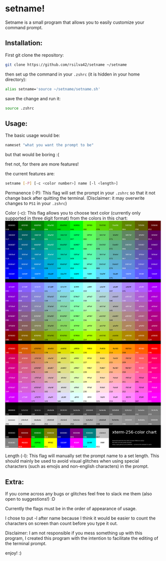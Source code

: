 # setname!

Setname is a small program that allows you to easily customize your command prompt.

## Installation:

First git clone the repository:
```bash
git clone https://github.com/rsilva42/setname ~/setname
```
then set up the command in your `.zshrc` (it is hidden in your home directory):
```bash
alias setname='source ~/setname/setname.sh'
```
save the change and run it:
```bash
source .zshrc
```

## Usage:

The basic usage would be:
```bash
nameset "what you want the prompt to be"
```
but that would be boring :(

fret not, for there are more features!

the current features are:

```bash
setname [-P] [-c <color number>] name [-l <length>]
```

Permanence (-P): This flag will set the prompt in your `.zshrc` so that it not change back after quitting the terminal. (Disclaimer: it may overwrite changes to `PS1` in your `.zshrc`)


Color (-c): This flag allows you to choose text color (currently only supported in three digit format) from the colors in this chart:
<img  src="./shell_colors.png" />

Length (-l): This flag will manually set the prompt name to a set length. This should mainly be used to avoid visual glitches when using special characters (such as emojis and non-english characters) in the prompt.

## Extra:

If you come across any bugs or glitches feel free to slack me them (also open to suggestions!) :D

Currently the flags must be in the order of appearance of usage.

I chose to put -l after name because I think it would be easier to count the characters on screen than count before you type it out.

Disclaimer: I am not responsible if you mess something up with this program, I created this program with the intention to facilitate the editing of the terminal prompt.

enjoy! :)
